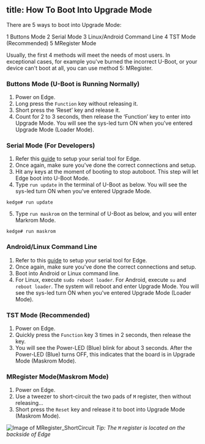 title: How To Boot Into Upgrade Mode
---

There are 5 ways to boot into Upgrade Mode:

1 Buttons Mode
2 Serial Mode
3 Linux/Android Command Line
4 TST Mode (Recommended)
5 MRegister Mode

Usually, the first 4 methods will meet the needs of most users. In exceptional cases, for example you've burned the incorrect U-Boot, or your device can't boot at all, you can use method 5: MRegister.

### Buttons Mode (U-Boot is Running Normally)
1. Power on Edge.
2. Long press the `Function` key without releasing it.
3. Short press the ‘Reset’ key and release it.
4. Count for 2 to 3 seconds, then release the ‘Function’ key to enter into Upgrade Mode. You will see the sys-led turn ON when you've entered Upgrade Mode (Loader Mode).

### Serial Mode (For Developers)
1. Refer this [guide](/edge/SetupSerialTool.html) to setup your serial tool for Edge.
2. Once again, make sure you've done the correct connections and setup.
3. Hit any keys at the moment of booting to stop autoboot. This step will let Edge boot into U-Boot Mode.
4. Type `run update` in the terminal of U-Boot as below. You will see the sys-led turn ON when you've entered Upgrade Mode.

```
kedge# run update
```
5. Type `run maskrom` on the terminal of U-Boot as below, and you will enter Markrom Mode.

```
kedge# run maskrom
```

### Android/Linux Command Line
1. Refer to this [guide](/edge/SetupSerialTool.html) to setup your serial tool for Edge.
2. Once again, make sure you've done the correct connections and setup.
3. Boot into Android or Linux command line.
4. For Linux, execute `sudo reboot loader`. For Android, execute `su` and `reboot loader`. The system will reboot and enter Upgrade Mode. You will see the sys-led turn ON when you've entered Upgrade Mode (Loader Mode).

### TST Mode (Recommended)
1. Power on Edge.
2. Quickly press the `Function` key 3 times in 2 seconds, then release the key.
3. You will see the Power-LED (Blue) blink for about 3 seconds. After the Power-LED (Blue) turns OFF, this indicates that the board is in Upgrade Mode (Maskrom Mode).

### MRegister Mode(Maskrom Mode)
1. Power on Edge.
2. Use a tweezer to short-circuit the two pads of `M` register, then without releasing...
3. Short press the `Reset` key and release it to boot into Upgrade Mode (Maskrom Mode).

![Image of MRegister_ShortCircuit](/images/edge/MRegister_ShortCircuit.png)
*Tip: The `M` register is located on the backside of Edge*
